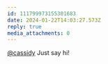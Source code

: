```yaml
---
id: 111799973155301683
date: 2024-01-22T14:03:27.573Z
reply: true
media_attachments: 0
---
```


[@cassidy](https://mastodon.blaede.family/@cassidy) Just say hi!

